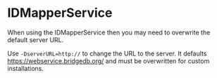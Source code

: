 # IDMapperService

When using the IDMapperService then you may need to overwrite the default server URL.

Use `-DserverURL=http://` to change the URL to the server. It defaults
https://webservice.bridgedb.org/ and must be overwritten for custom installations.

